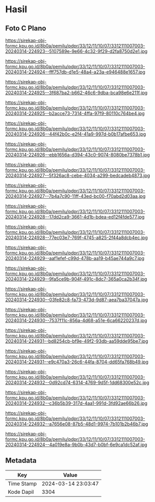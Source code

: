 # Hasil

## Foto C Plano

https://sirekap-obj-formc.kpu.go.id/8b0a/pemilu/pdpr/33/12/11/10/07/3312111007003-20240314-224923--5107589e-9e66-4c32-9f29-d2fa8750d2e1.jpg

https://sirekap-obj-formc.kpu.go.id/8b0a/pemilu/pdpr/33/12/11/10/07/3312111007003-20240314-224924--fff757db-d1e5-48a4-a23a-e946488e1657.jpg

https://sirekap-obj-formc.kpu.go.id/8b0a/pemilu/pdpr/33/12/11/10/07/3312111007003-20240314-224925--3f687ba2-b662-46c6-9dba-bca98e6e211f.jpg

https://sirekap-obj-formc.kpu.go.id/8b0a/pemilu/pdpr/33/12/11/10/07/3312111007003-20240314-224925--b2acce73-7314-4ffa-97f9-80110c764be4.jpg

https://sirekap-obj-formc.kpu.go.id/8b0a/pemilu/pdpr/33/12/11/10/07/3312111007003-20240314-224926--44f42b0c-e2f4-41a9-997d-b0b17afbe653.jpg

https://sirekap-obj-formc.kpu.go.id/8b0a/pemilu/pdpr/33/12/11/10/07/3312111007003-20240314-224926--ebb1656a-d394-43c0-9074-8080be7378b1.jpg

https://sirekap-obj-formc.kpu.go.id/8b0a/pemilu/pdpr/33/12/11/10/07/3312111007003-20240314-224927--5f326ac8-cebe-4034-a299-bedcadeb4873.jpg

https://sirekap-obj-formc.kpu.go.id/8b0a/pemilu/pdpr/33/12/11/10/07/3312111007003-20240314-224927--7b4a7c90-11ff-43ed-bc00-f70abd2d03aa.jpg

https://sirekap-obj-formc.kpu.go.id/8b0a/pemilu/pdpr/33/12/11/10/07/3312111007003-20240314-224928--17dd2ca9-3661-4d1b-bdea-ed12f4fde577.jpg

https://sirekap-obj-formc.kpu.go.id/8b0a/pemilu/pdpr/33/12/11/10/07/3312111007003-20240314-224928--77ec03e7-769f-4745-a825-2f44a8dcb4ec.jpg

https://sirekap-obj-formc.kpu.go.id/8b0a/pemilu/pdpr/33/12/11/10/07/3312111007003-20240314-224929--aaf1efef-c99d-478b-aa19-b45ae744a9c7.jpg

https://sirekap-obj-formc.kpu.go.id/8b0a/pemilu/pdpr/33/12/11/10/07/3312111007003-20240314-224929--9fa5ce9b-904f-491c-8dc7-365a0ca2b34f.jpg

https://sirekap-obj-formc.kpu.go.id/8b0a/pemilu/pdpr/33/12/11/10/07/3312111007003-20240314-224930--03fe82c8-fa73-473d-9d87-aea7ba37047a.jpg

https://sirekap-obj-formc.kpu.go.id/8b0a/pemilu/pdpr/33/12/11/10/07/3312111007003-20240314-224930--7537f11c-856a-4d68-a51e-6ca66220237d.jpg

https://sirekap-obj-formc.kpu.go.id/8b0a/pemilu/pdpr/33/12/11/10/07/3312111007003-20240314-224931--bd8254cb-bf9e-49f2-93db-aa59dde95be7.jpg

https://sirekap-obj-formc.kpu.go.id/8b0a/pemilu/pdpr/33/12/11/10/07/3312111007003-20240314-224931--e9c470a3-26c6-44fa-8704-dd65fa768b49.jpg

https://sirekap-obj-formc.kpu.go.id/8b0a/pemilu/pdpr/33/12/11/10/07/3312111007003-20240314-224932--0d92cd74-6314-4769-9d5f-1dd68300e52c.jpg

https://sirekap-obj-formc.kpu.go.id/8b0a/pemilu/pdpr/33/12/11/10/07/3312111007003-20240314-224932--c36b5b39-317d-4aa1-991d-3fd92ae66b26.jpg

https://sirekap-obj-formc.kpu.go.id/8b0a/pemilu/pdpr/33/12/11/10/07/3312111007003-20240314-224932--a7656e08-87b5-48d1-9974-7b101b2b46b7.jpg

https://sirekap-obj-formc.kpu.go.id/8b0a/pemilu/pdpr/33/12/11/10/07/3312111007003-20240314-224924--4a019e8a-9b0b-43d7-b0bf-6e9ca1dc52af.jpg


## Metadata

| Key        | Value               |
| ---------- | ------------------- |
| Time Stamp | 2024-03-14 23:03:47 |
| Kode Dapil | 3304                |



